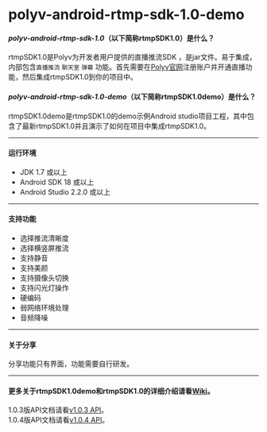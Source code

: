 
polyv-android-rtmp-sdk-1.0-demo
===
#### _polyv-android-rtmp-sdk-1.0_（以下简称**rtmpSDK1.0**）是什么？
rtmpSDK1.0是Polyv为开发者用户提供的直播推流SDK ，是jar文件。易于集成，内部包含`直播推流` `聊天室` `弹幕` 功能。首先需要在[Polyv官网](http://www.polyv.net)注册账户并开通直播功能，然后集成rtmpSDK1.0到你的项目中。
#### _polyv-android-rtmp-sdk-1.0-demo_（以下简称**rtmpSDK1.0demo**）是什么？
rtmpSDK1.0demo是rtmpSDK1.0的demo示例Android studio项目工程，其中包含了最新rtmpSDK1.0并且演示了如何在项目中集成rtmpSDK1.0。
***
####  运行环境
* JDK 1.7 或以上
* Android SDK 18 或以上
* Android Studio 2.2.0 或以上
***
#### 支持功能
* 选择推流清晰度
* 选择横竖屏推流
* 支持静音
* 支持美颜
* 支持摄像头切换
* 支持闪光灯操作
* 硬编码
* 弱网络环境处理
* 音频降噪
***
#### 关于分享
分享功能只有界面，功能需要自行研发。
***
#### 更多关于rtmpSDK1.0demo和rtmpSDK1.0的详细介绍请看[Wiki](https://github.com/easefun/polyv-android-rtmp-sdk-1.0-demo/wiki)。
1.0.3版API文档请看[v1.0.3 API](http://demo.polyv.net/polyv/android/rtmp/sdk/1.0.3/api/index.html)。<br/>
1.0.4版API文档请看[v1.0.4 API](http://demo.polyv.net/polyv/android/rtmp/sdk/1.0.4/api/index.html)。